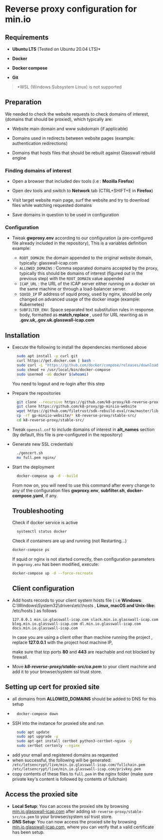 # Reverse proxy configuration for min.io

## Requirements

- **Ubuntu LTS** (Tested on Ubuntu 20.04 LTS)*

- **Docker**

- **Docker compose**

- **Git**

> *WSL (Windows Subsystem Linux) is not supported

## Preparation

We needed to check the website requests to check domains of interest, (domains that should be proxied), which typically are:

- Website main domain and www subdomain (if applicable)

- Domains used in redirects between website pages (example: authentication redirections)

- Domains that hosts files that should be rebuilt against Glasswall rebuild engine

### Finding domains of interest

- Open a browser that included dev tools (i.e : **Mozilla Firefox**)

- Open dev tools and switch to **Network** tab (CTRL+SHIFT+E in **Firefox**)

- Visit target website main page, surf the website and try to download files while watching requested domains 

- Save domains in question to be used in configuration

### Configuration

- Tweak **gwproxy.env** according to our configuration (a pre-configured file already included in the repository), This is a variables definition example: 

  - `ROOT_DOMAIN`: the domain appended to the original website domain, typically: glasswall-icap.com
  - `ALLOWED_DOMAINS` : Comma separated domains accepted by the proxy, typically this should be domains of interest (figured out in the previous step) with the `ROOT_DOMAIN` value appended
  - `ICAP_URL` : the URL of the ICAP server either running on a docker on the same machine or through a load-balancer server.
  - `SQUID_IP` IP address of squid proxy, used by nginx, should be only changed on advanced usage of the docker image (example: Kubernetes)
  - `SUBFILTER_ENV`: Space separated text substitution rules in response body, formatted as **match,replace** , used for URL rewriting as in **.gov.uk,.gov.uk.glasswall-icap.com**

## Installation

- Execute the following to install the dependencies mentioned above
  
  ```bash
    sudo apt install -y curl git
    curl https://get.docker.com | bash -
    sudo curl -L "https://github.com/docker/compose/releases/download/1.27.4/docker-compose-$(uname -s)-$(uname -m)" -o /usr/local/bin/docker-compose
    sudo chmod +x /usr/local/bin/docker-compose
    sudo usermod -aG docker $(whoami)
  ```
  
  You need to logout and re-login after this step

- Prepare the repositories
  
  ```bash
    git clone --recursive https://github.com/k8-proxy/k8-reverse-proxy
    git clone https://github.com/k8-proxy/gp-miniio-website
    wget https://github.com/filetrust/sdk-rebuild-eval/raw/master/libs/rebuild/linux/libglasswall.classic.so -O k8-reverse-proxy/stable-src/c-icap/Glasswall-Rebuild-SDK-Evaluation/Linux/Library/libglasswall.classic.so
    cp -rf gp-miniio-website/* k8-reverse-proxy/stable-src/
    cd k8-reverse-proxy/stable-src/
  ```

- Tweak `openssl.cnf` to include domains of interest in **alt_names** section (by default, this file is pre-configured in the repository)

- Generate new SSL credentials
  
  ```bash
    ./gencert.sh
    mv full.pem nginx/
  ```

- Start the deployment    
  
  ```bash
    docker-compose up -d --build
  ```
  
  From now on, you will need to use this command after every change to any of the configuration files **gwproxy.env**, **subfilter.sh**, **docker-compose.yaml**, if any.
  
  ## Troubleshooting

  Check if docker service is active   
  
  ```bash
    systemctl status docker
  ```
  
  Check if containers are up and running (not Restarting...)
  
  ```bash
  docker-compose ps
  ```
  
  If squid or nginx is not started correctly, then configuration parameters in `gwproxy.env` has been modified, execute:
  
  ```bash
  docker-compose up -d --force-recreate
  ```
  
  
  
  ## Client configuration
  
- Add hosts records to your client system hosts file ( i.e **Windows**: C:\Windows\System32\drivers\etc\hosts , **Linux, macOS and  Unix-like:** /etc/hosts ) as follows
  
  ```
  127.0.0.1 min.io.glasswall-icap.com slack.min.io.glasswall-icap.com blog.min.io.glasswall-icap.com dl.min.io.glasswall-icap.com docs.min.io.glasswall-icap.com
  ```
  
  In case you are using a client other than machine running the project , replace **127.0.0.1** with the project host machine IP,
  
  make sure that tcp ports **80** and **443** are reachable and not blocked by firewall.

* Move ***k8-reverse-proxy/stable-src/ca.pem*** to your client machine and add it to your browser/system ssl trust store.

## Setting up cert for proxied site
- all domains from **ALLOWED_DOMAINS** should be added to DNS for this setup
-   ```bash 
      docker-compose down
    ```
- SSH into the instance for proxied site and run
    ```bash 
      sudo apt update
      sudo apt upgrade -y
      sudo apt-get install certbot python3-certbot-nginx -y
      sudo certbot certonly --nginx
  ```
- add your email and registered domains as requested
- when successful, the following will be generated:
       ``` 
      /etc/letsencrypt/live/min.io.glasswall-icap.com/fullchain.pem
      /etc/letsencrypt/live/min.io.glasswall-icap.com/privkey.pem
       ```
- copy contents of these files to ```full.pem``` in the nginx folder (make sure private key's content is followed by contents of fullchain)

## Access the proxied site

- **Local Setup**: You can access the proxied site by browsing [min.io.glasswall-icap.com](https://min.io.glasswall-icap.com) after adding `k8-reverse-proxy/stable-src/ca.pem` to your browser/system ssl trust store.
- **DNS Setup**: You can now access the proxied site by browsing [min.io.glasswall-icap.com](https://min.io.glasswall-icap.com), where you can verify that a valid certificate has been setup.